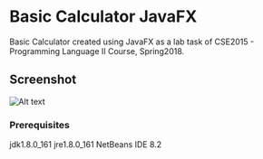# Basic Calculator JavaFX

Basic Calculator created using JavaFX as a lab task of CSE2015 - Programming Language II Course, Spring2018. 

## Screenshot

![Alt text](https://i.imgur.com/gHSFQ3z.png "Calculator JavaFX")

### Prerequisites
jdk1.8.0_161
jre1.8.0_161
NetBeans IDE 8.2
